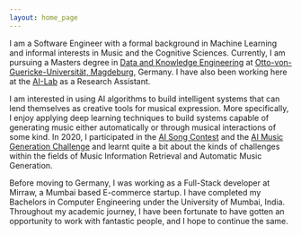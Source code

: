 ```yaml
---
layout: home_page
---
```


I am a Software Engineer with a formal background in Machine Learning and informal interests in Music and the Cognitive Sciences. Currently, I am pursuing a Masters degree in [Data and Knowledge Engineering]("https://www.inf.ovgu.de/inf/en/Study/Before+you+start+studies/Study+courses/Master+courses/Data+and+Knowledge+Engineering-p-426.html") at [Otto-von-Guericke-Universität, Magdeburg]("https://www.ovgu.de/"), Germany. I have also been working here at the [AI-Lab]("https://ai.ovgu.de/") as a Research Assistant.

I am interested in using AI algorithms to build intelligent systems that can lend themselves as creative tools for musical expression. More specifically, I enjoy applying deep learning techniques to build systems capable of generating music either automatically or through musical interactions of some kind. In 2020, I participated in the [AI Song Contest]() and the [AI Music Generation Challenge]() and learnt quite a bit about the kinds of challenges within the fields of Music Information Retrieval and Automatic Music Generation.

Before moving to Germany, I was working as a Full-Stack developer at Mirraw, a Mumbai based E-commerce startup. I have completed my Bachelors in Computer Engineering under the University of Mumbai, India. Throughout my academic journey, I have been fortunate to have gotten an opportunity to work with fantastic people, and I hope to continue the same.
